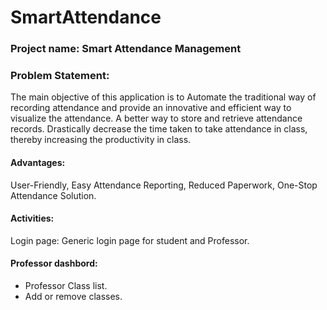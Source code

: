 # SmartAttendance
### Project name: Smart Attendance Management
### Problem Statement: 

The main objective of this application is to Automate the traditional way of recording attendance and provide an innovative and efficient way to visualize the attendance. A better way to store and retrieve attendance records. Drastically decrease the time taken to take attendance in class, thereby increasing the productivity in class.

#### Advantages:
User-Friendly,
Easy Attendance Reporting, Reduced Paperwork,
One-Stop Attendance Solution.

#### Activities:
Login page: Generic login page for student and Professor.
#### Professor dashbord:
* Professor Class list.
* Add or remove classes.


